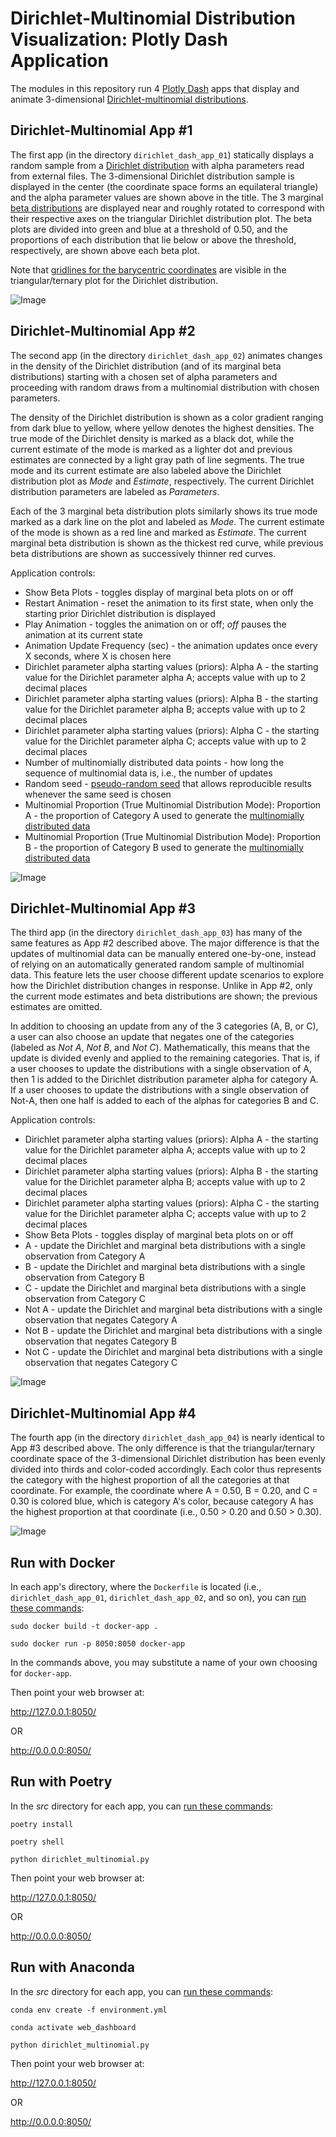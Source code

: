 
# Dirichlet-Multinomial Distribution Visualization:  Plotly Dash Application

The modules in this repository run 4 [Plotly Dash](https://dash.plotly.com/) apps that display and animate 3-dimensional [Dirichlet-multinomial distributions](https://en.wikipedia.org/wiki/Dirichlet-multinomial_distribution).

## Dirichlet-Multinomial App #1

The first app (in the directory ```dirichlet_dash_app_01```) statically displays a random sample from a [Dirichlet distribution](https://en.wikipedia.org/wiki/Dirichlet_distribution) with alpha parameters read from external files.  The 3-dimensional Dirichlet distribution sample is displayed in the center (the coordinate space forms an equilateral triangle) and the alpha parameter values are shown above in the title.  The 3 marginal [beta distributions](https://en.wikipedia.org/wiki/Beta_distribution) are displayed near and roughly rotated to correspond with their respective axes on the triangular Dirichlet distribution plot.  The beta plots are divided into green and blue at a threshold of 0.50, and the proportions of each distribution that lie below or above the threshold, respectively, are shown above each beta plot.

Note that [gridlines for the barycentric coordinates](https://en.wikipedia.org/wiki/Ternary_plot) are visible in the triangular/ternary plot for the Dirichlet distribution.

![Image](./readme_images/Screenshot_01.png)

## Dirichlet-Multinomial App #2

The second app (in the directory ```dirichlet_dash_app_02```) animates changes in the density of the Dirichlet distribution (and of its marginal beta distributions) starting with a chosen set of alpha parameters and proceeding with random draws from a multinomial distribution with chosen parameters.  

The density of the Dirichlet distribution is shown as a color gradient ranging from dark blue to yellow, where yellow denotes the highest densities.  The true mode of the Dirichlet density is marked as a black dot, while the current estimate of the mode is marked as a lighter dot and previous estimates are connected by a light gray path of line segments.  The true mode and its current estimate are also labeled above the Dirichlet distribution plot as *Mode* and *Estimate*, respectively.  The current Dirichlet distribution parameters are labeled as *Parameters*.

Each of the 3 marginal beta distribution plots similarly shows its true mode marked as a dark line on the plot and labeled as *Mode*.  The current estimate of the mode is shown as a red line and marked as *Estimate*.  The current marginal beta distribution is shown as the thickest red curve, while previous beta distributions are shown as successively thinner red curves.

Application controls:

- Show Beta Plots - toggles display of marginal beta plots on or off
- Restart Animation - reset the animation to its first state, when only the starting prior Dirichlet distribution is displayed
- Play Animation - toggles the animation on or off; *off* pauses the animation at its current state
- Animation Update Frequency (sec) - the animation updates once every X seconds, where X is chosen here
- Dirichlet parameter alpha starting values (priors):  Alpha A - the starting value for the Dirichlet parameter alpha A; accepts value with up to 2 decimal places
- Dirichlet parameter alpha starting values (priors):  Alpha B - the starting value for the Dirichlet parameter alpha B; accepts value with up to 2 decimal places
- Dirichlet parameter alpha starting values (priors):  Alpha C - the starting value for the Dirichlet parameter alpha C; accepts value with up to 2 decimal places
- Number of multinomially distributed data points - how long the sequence of multinomial data is, i.e., the number of updates
- Random seed - [pseudo-random seed](https://en.wikipedia.org/wiki/Pseudorandom_number_generator) that allows reproducible results whenever the same seed is chosen
- Multinomial Proportion (True Multinomial Distribution Mode):  Proportion A - the proportion of Category A used to generate the [multinomially distributed data](https://en.wikipedia.org/wiki/Multinomial_distribution)
- Multinomial Proportion (True Multinomial Distribution Mode):  Proportion B - the proportion of Category B used to generate the [multinomially distributed data](https://en.wikipedia.org/wiki/Multinomial_distribution)

![Image](./readme_images/Screenshot_02.png)

## Dirichlet-Multinomial App #3

The third app (in the directory ```dirichlet_dash_app_03```) has many of the same features as App #2 described above.  The major difference is that the updates of multinomial data can be manually entered one-by-one, instead of relying on an automatically generated random sample of multinomial data.  This feature lets the user choose different update scenarios to explore how the Dirichlet distribution changes in response.  Unlike in App #2, only the current mode estimates and beta distributions are shown; the previous estimates are omitted.

In addition to choosing an update from any of the 3 categories (A, B, or C), a user can also choose an update that negates one of the categories (labeled as *Not A*, *Not B*, and *Not C*).  Mathematically, this means that the update is divided evenly and applied to the remaining categories.  That is, if a user chooses to update the distributions with a single observation of A, then 1 is added to the Dirichlet distribution parameter alpha for category A.  If a user chooses to update the distributions with a single observation of Not-A, then one half is added to each of the alphas for categories B and C.  

Application controls:

- Dirichlet parameter alpha starting values (priors):  Alpha A - the starting value for the Dirichlet parameter alpha A; accepts value with up to 2 decimal places
- Dirichlet parameter alpha starting values (priors):  Alpha B - the starting value for the Dirichlet parameter alpha B; accepts value with up to 2 decimal places
- Dirichlet parameter alpha starting values (priors):  Alpha C - the starting value for the Dirichlet parameter alpha C; accepts value with up to 2 decimal places
- Show Beta Plots - toggles display of marginal beta plots on or off
- A - update the Dirichlet and marginal beta distributions with a single observation from Category A
- B - update the Dirichlet and marginal beta distributions with a single observation from Category B
- C - update the Dirichlet and marginal beta distributions with a single observation from Category C
- Not A - update the Dirichlet and marginal beta distributions with a single observation that negates Category A
- Not B - update the Dirichlet and marginal beta distributions with a single observation that negates Category B
- Not C - update the Dirichlet and marginal beta distributions with a single observation that negates Category C

![Image](./readme_images/Screenshot_03.png)

## Dirichlet-Multinomial App #4

The fourth app (in the directory ```dirichlet_dash_app_04```) is nearly identical to App #3 described above.  The only difference is that the triangular/ternary coordinate space of the 3-dimensional Dirichlet distribution has been evenly divided into thirds and color-coded accordingly.  Each color thus represents the category with the highest proportion of all the categories at that coordinate.  For example, the coordinate where A = 0.50, B = 0.20, and C = 0.30 is colored blue, which is category A's color, because category A has the highest proportion at that coordinate (i.e., 0.50 > 0.20 and 0.50 > 0.30).

![Image](./readme_images/Screenshot_04.png)

## Run with Docker

In each app's directory, where the ```Dockerfile``` is located (i.e., ```dirichlet_dash_app_01```, ```dirichlet_dash_app_02```, and so on), you can [run these commands](https://docs.docker.com/get-started/):

```code
sudo docker build -t docker-app .

sudo docker run -p 8050:8050 docker-app 
```

In the commands above, you may substitute a name of your own choosing for ```docker-app```.

Then point your web browser at:

http://127.0.0.1:8050/

OR

http://0.0.0.0:8050/


## Run with Poetry

In the *src* directory for each app, you can [run these commands](https://python-poetry.org/docs/basic-usage/):

```code
poetry install

poetry shell

python dirichlet_multinomial.py
```

Then point your web browser at:

http://127.0.0.1:8050/

OR

http://0.0.0.0:8050/


## Run with Anaconda

In the *src* directory for each app, you can [run these commands](https://docs.conda.io/projects/conda/en/latest/user-guide/tasks/manage-environments.html):

```code
conda env create -f environment.yml

conda activate web_dashboard

python dirichlet_multinomial.py
```

Then point your web browser at:

http://127.0.0.1:8050/

OR

http://0.0.0.0:8050/


